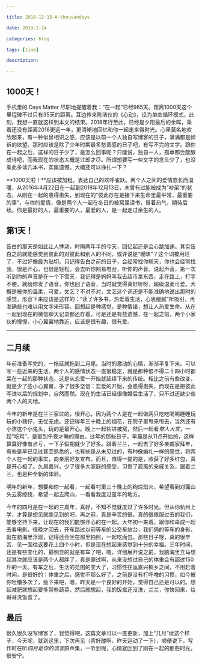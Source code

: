 ```yaml
---

title: 2018-12-13-A-thousandays

date: 2019-2-24

categories: blog

tags: [time]

description: 

---
```


## 1000天！

手机里的 Days Matter 尽职地提醒着我：“在一起”已经965天。距离1000天这个里程碑不过只有35天的距离。耳边传来陈洁仪的《心动》，设为单曲循环模式，此刻，我想一直就这样到本文的结束。2018年行至此，已经是夕阳最后的余晖，乘着还没有距离2016更远一年，更清晰地回忆和你一起走来得时光。心里莫名地欢欣起来，有一种似曾相识之感，应该是以前一个人独自写博客的日子，满满都是倾诉的欲望。那时应该是除了少年时期最多愁善感的日子吧，有写不完的文字。跟你在一起之后，这样的日子少了，是怎么回事呢？只能说，独自一人，孤单都会酝酿成诗吧，而我现在的状态大概是江郎才尽。所谓想要写一些文字的念头少了，也没乘此多读几本书，实属遗憾。大概还可以挣扎一下？

**1000天啦！**应该被加粗，表达自己的欢呼雀跃。两个人之间的爱情悠长而温暖，从2016年4月22日在一起到2018年12月13日，未曾有过能被成为”吵架“的状态，从刚在一起的患得患失，到现在的”彼此存在是接下来生命里最平常，最重要的事“，与你的爱情，像是两个人一起在冬日的被窝里读书，冒着热气，期待后续。你是最好的人，最重要的人，最爱的人，是一起走过余生的人。

## 第1天！

告白的那天是如此让人悸动，时隔两年半的今天，回忆起还是会心跳加速。其实告白之前就能感觉到彼此的对彼此和别人的不同，或许说是“暧昧”？这个词被用烂了，不过好像最为贴切。只记得告白之前的日子，会经常找你聊天，你也会经常找我，很是开心，也很是轻松。会去听你网易电台，听你的声音。说起声音，第一次听到你的声音是在一个下雪天，我记得是妈妈叫我去超市拿东西，走在路上，打字不便，就给你发了语音，你也回了语音，当时就觉得真好听呀，超级温柔可爱。大概是被你的温柔，可爱，文艺？不对不对，文艺这个词还是不能准确地说出那时的感觉，形容下来应该是这样的：“读了许多书，热爱着生活，心思细腻”所吸引，再准确些也难以用文字来形容，回想起是种感觉，是种情绪，想让人热爱生命。从在一起到现在的微信聊天记录都还存着，可是还是有些遗憾，在一起之前，两个小家伙的慢慢，小心翼翼地靠近，应该是很有趣，很有爱。

---
## 二月续

年前准备写完的，一拖延就拖到二月尾。当时的激动的心情，渐渐平复下来。可以写一些近来的生活。两个人的感情状态一直很稳定，就是那种恨不得二十四小时都呆在一起的那种状态，这是从恋爱一开始就延续下来的传统。相比之前有些改变，就是少了些小心翼翼，多了很多坚信：恋爱的开始，会患得患失，而现在是把彼此写进以后的规划中，自然而然。现在的生活已经很像婚后生活了，只不过还缺少些两个人的天地。

今年的新年是在兰兰家过的，很开心，因为两个人是在一起做两只吃吃喝喝睡睡玩玩的小猪仔，无忧无虑。还记得年三十晚上的烟花，在院子里甩来甩去，当然还有小洁这个小鬼头，玩的是最开心。晚上一起钻进被窝，然后一起看*整人大赏*，一起“吃鸡”，是直到午夜才睡的理由。过年的那些日子，早晨是从11点开始的，这样算算好像有点亏，一下子假期就少了好多。跟着兰兰，一起去了好多亲戚家拜年，有些是早已见过甚至熟悉的，也有些是从未见过的，有种像婚礼一样的感觉，将两个人在一起的事实，向亲朋好友宣布。而且，值得一提的是，收获了好多红包，真是开心极了。久居嘉兴，少了很多大家庭的感受，习惯了疏离的亲戚关系，跟着兰兰，也是种全新的体验。

明年的新年，想要和你一起看，一起看村里三十晚上的绚烂焰火，希望看到对面山头云雾缭绕，希望一起去爬山，一看看我度过童年的地方。

今年的四月是在一起的三周年，真好，不知不觉就度过了许多时光。但从你杭州上学，才算是想见就能见到的吧，再之前，真是辛苦的很。真的很佩服过去的我们，能够坚持下来，让现在的我们能够开心的在一起。大年初一来着，跟你和卓成一起去看电影，很晚才回去，开车路过以前等车的公交车站台，我们俩的等车的身影，就在脑海里浮现，记得还会坐在那里拍照，一起吃面包。那些日子呀，真的很辛苦，见一面往返要花上四个小时，但是现在想起来感觉到十分的幸福。三年时间，还是有些变化的，最明显的就是有车了吧，嗯，详细展开说之前，我脑海里立马想起其次就应该是两个人都胖了，真是罪过啊，从来没想过自己的体重会有超过150斤的一天。有车之后，生活的范围的变大了，习惯性往返嘉兴桐乡之间，不用赶着时间，是很好的；体重之后，感觉不那么好了，之前是没有打呼噜的习惯，如今被你吐槽多次了，瘦下来吧，嗯，昨天是一个良好的开始，觉得自己还是可以的。想起减肥就想起要多带些蔬菜，然后就想起，我的饭盒还没洗，兰兰，你快回来，给哥哥洗饭盒了。

## 最后 

很久很久没写博客了，我觉得吧，这篇文章可以一直更新，加上“几月”续这个样子，今天呢，就到这里，下次再见（背好酸啊，昨天运动了一下），顺便说下，写作时在听*四月是你的谎言*原声集，一听到呢，心情就回到了刚在一起的那些时光，很安宁。



